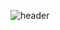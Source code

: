 ![header](https://capsule-render.vercel.app/api?type=wave&color=gradient&text=Hyeon%20Ju's%20github!&animation=fadeIn)
